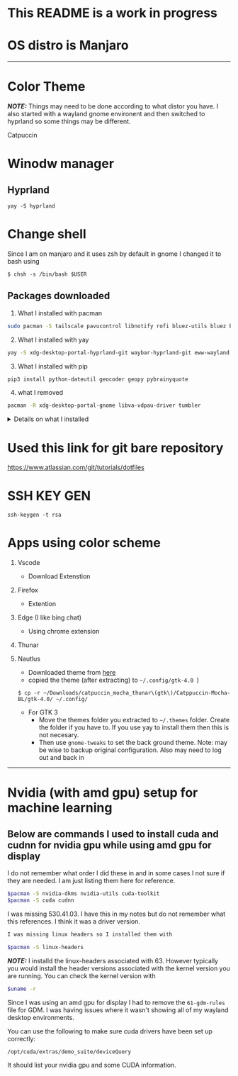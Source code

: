 # This README is a work in progress 

# OS distro is Manjaro 

_____________________________________________________________
# Color Theme
**_NOTE:_** Things may need to be done according to  what distor you have. I also started with a wayland gnome environent and then switched to hyprland so some things may be different.

Catpuccin
# Winodw manager
## Hyprland
`yay -S hyprland`

# Change shell
Since I am on manjaro and it uses zsh by default in gnome I changed it to bash using
~~~
$ chsh -s /bin/bash $USER
~~~


## Packages downloaded
1. What I installed with pacman
```bash
sudo pacman -S tailscale pavucontrol libnotify rofi bluez-utils bluez blueman python-pip swaybg bc sddm qt5-graphicaleffects qt5-svg qt5-quickcontrols2 slurp jq thunar thunar-archive-plugin kitty
```
2. What I installed with yay
```bash
yay -S xdg-desktop-portal-hyprland-git waybar-hyprland-git eww-wayland wlsunset ttf-ubuntu-nerd spicetify-themes-git catppuccin-gtk-theme-mocha catppuccin-gtk-theme-macchiato catppuccin-gtk-theme-frappe catppuccin-gtk-theme-latte icat sddm-thme-corners-git swaylock swayidle grim
```
3. What I installed with pip
```bash 
pip3 install python-dateutil geocoder geopy pybrainyquote
```
4. what I removed
```bash 
pacman -R xdg-desktop-portal-gnome libva-vdpau-driver tumbler
```
<details>
<summary> Details on what I installed </summary>

1. yay -S xdg-desktop-portal-hyprland-git
2. yay -S waybar-hyprland-git
    - what I installed to get waybar to work properly on hyprland
3. sudo pacman -S tailscale
    - additional sign in required with `sudo systemctl start tailscaled `
    - to use tailescale in way bar sqript you need jq `sudo pacman -S jq`
4. sudo pacman -S pavucontrol
    - for volume control
5. sudo pacman -S libnotify
    - to use notify-send
    - to test notifications
6. yay -S eww-wayland
 - for eww widgets
7. sudo pacman -S rofi
8. sudo pacman -S bluez-utils
9. sudo pacman -S bluez
10. sudo pacman -S blueman
    - the above three are for bluetooth
11. yay -S wlsunset
    - for night light
12. sudo pacman -S python-pip
13. sudo yay -S ttf-ubuntu-nerd
    - installed fonts and icons
14. sudo pacman -S swaybg
    - for background image
15. pip3 install python-dateutil
16. pip3 install geocoder
17. pip3 install geopy
    - the above three for weather widget

18. spicetify-cli
19. yay -S spicetify-themes-git
    - for spotify theme
    - Before applying Spicetify, you need to gain write permission on Spotify files, by running command:
        ```
        sudo chmod a+wr /opt/spotify
        sudo chmod a+wr /opt/spotify/Apps -R
        ```
    - Then, run command to apply the new theme:
        ```
        cd "$(dirname "$(spicetify -c)")/Themes/Dribbblish"
        spicetify config current_theme Dribbblish color_scheme base
        spicetify config inject_css 1 replace_colors 1 overwrite_assets inject_theme_js 1
        spicetify apply
        ```
20. sudo pacman -S bc
    - needed for the spotify bar widget to work

    - enable spotifyd service
        ```
        $ systemctl --user enable spotifyd.service
        ```
23. yay -S icat   (for viewing imagies in terminal)
24. yay -S catppuccin-gtk-theme-mocha catppuccin-gtk-theme-macchiato catppuccin-gtk-theme-frappe catppuccin-gtk-theme-latte
    - catpuccin for gtk theme
25. pip install shell-gpt==0.9.0
    - I had to modify my path in order for this to work by adding ~/.local/bin to my path
    - this is for my eww chat gpt widget
26. pacman -Syu sddm qt5-graphicaleffects qt5-svg qt5-quickcontrols2 
27. yay -S sddm-thme-corners-git
    - this is for the sddm theme
    - mkdir /etc/sddm.conf.d
    - cp /usr/lib/sddm/sddm.conf.d/default.conf /etc/sddm.conf.d/
28. pip3 install pybrainyquote
- for the quote widget
29. yay -S swaylock
30. yay l-S swayidle

31. sudo -S grim
32. pacman -S slurp 
    - the above two are for screen shots
    - used with grim to select region for screen shots.
33. pacman -R xdg-desktop-portal-gnome
- remove this package for hyprland
34. pacman -R libva-vdpau-driver
- remove this package for manjaro if I want to run OBS
35. 1. sudo Pacman -S thunar tumbler
    - install thunar
    - changing terminal to kitty
        Went the the edit section => Configure custom Actions => Edit the "open Terminal here" action command from `exo-open --working-directory %f --launch TerminalEmulator` to `kitty --working-directory %f`
    - install extract archive for thunar
        `
        sudo pacman -S thunar-archive-plugin`
    - I also use Nautilus as an alternative file manager
    - tumbler is used a plugin to view picture thumbnails in thunar
36. sudo pacman -S kitty
- terminal of choice
</details>

# Used this link for git bare repository
https://www.atlassian.com/git/tutorials/dotfiles

# SSH KEY GEN
`ssh-keygen -t rsa`

# Apps using color scheme
1. Vscode
    - Download Extenstion
2. Firefox
    - Extention
3. Edge (I like bing chat)
    - Using chrome extension
4. Thunar

5. Nautlus
    - Downloaded theme from [here](!https://www.xfce-look.org/p/1715554/)
    - copied the theme (after extracting) to `~/.config/gtk-4.0 `)
    ~~~
    $ cp -r ~/Downloads/catpuccin_mocha_thunar\(gtk\)/Catppuccin-Mocha-BL/gtk-4.0/ ~/.config/
    ~~~
    - For GTK 3 
        - Move the themes folder you extracted to `~/.themes` folder. Create the folder if you have to. If you use yay to install them then this is not necesary.
        - Then use `gnome-tweaks` to set the back ground theme.
    Note: may be wise to backup original configuration. Also may need to log out and back in

_____________________________________________________________
# Nvidia (with amd gpu) setup for machine learning
## Below are commands I used to install cuda and cudnn for nvidia gpu while using amd gpu for display
I do not remember what order I did these in and in some cases I not sure if they are needed. I am just listing them here for reference.
```bash
$pacman -S nvidia-dkms nvidia-utils cuda-toolkit 
$pacman -S cuda cudnn
```
I was missing 530.41.03. I have this in my notes but do not remember what this references. I think it was a driver version.
```bash
I was missing linux headers so I installed them with
```
```bash
$pacman -S linux-headers
```
**_NOTE:_** I installd the linux-headers associated with 63. However typically you would install the header versions associated with the kernel version you are running. 
You can check the kernel version with
```bash 
$uname -r
```
Since I was using an amd gpu for display I had to remove the `61-gdm-rules` file for GDM. I was having issues where it wasn't showing all of my wayland desktop environments.

You can use the following to make sure cuda drivers have been set up correctly:
```bash
/opt/cuda/extras/demo_suite/deviceQuery
```
It should list your nvidia gpu and some CUDA information.

